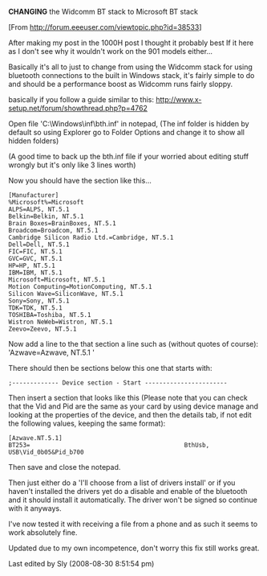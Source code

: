 **CHANGING** the Widcomm BT stack to Microsoft BT stack

[From <http://forum.eeeuser.com/viewtopic.php?id=38533>]

After making my post in the 1000H post I thought it probably best If it here as I don't see why it wouldn't work on the 901 models either...

Basically it's all to just to change from using the Widcomm stack for using bluetooth connections to the built in Windows stack, it's fairly simple to do and should be a performance boost as Widcomm runs fairly sloppy.

basically if you follow a guide similar to this: <http://www.x-setup.net/forum/showthread.php?p=4762>

Open file 'C:\Windows\inf\bth.inf' in notepad, (The inf folder is hidden by default so using Explorer go to Folder Options and change it to show all hidden folders)

(A good time to back up the bth.inf file if your worried about editing stuff wrongly but it's only like 3 lines worth)

Now you should have the section like this...

	[Manufacturer]
	%Microsoft%=Microsoft
	ALPS=ALPS, NT.5.1
	Belkin=Belkin, NT.5.1
	Brain Boxes=BrainBoxes, NT.5.1
	Broadcom=Broadcom, NT.5.1
	Cambridge Silicon Radio Ltd.=Cambridge, NT.5.1
	Dell=Dell, NT.5.1
	FIC=FIC, NT.5.1
	GVC=GVC, NT.5.1
	HP=HP, NT.5.1
	IBM=IBM, NT.5.1
	Microsoft=Microsoft, NT.5.1
	Motion Computing=MotionComputing, NT.5.1
	Silicon Wave=SiliconWave, NT.5.1
	Sony=Sony, NT.5.1
	TDK=TDK, NT.5.1
	TOSHIBA=Toshiba, NT.5.1
	Wistron NeWeb=Wistron, NT.5.1
	Zeevo=Zeevo, NT.5.1

Now add a line to the that section a line such as (without quotes of course):  'Azwave=Azwave, NT.5.1 '

There should then be sections below this one that starts with:

	;------------- Device section - Start -----------------------

Then insert a section that looks like this (Please note that you can check that the Vid and Pid are the same as your card by using device manage and looking at the properties of the device, and then the details tab, if not edit the following values, keeping the same format):

	[Azwave.NT.5.1]
	BT253=                                           BthUsb, USB\Vid_0b05&Pid_b700

Then save and close the notepad.

Then just either do a 'I'll choose from a list of drivers install' or if you haven't installed the drivers yet do a disable and enable of the bluetooth and it should install it automatically. The driver won't be signed so continue with it anyways.

I've now tested it with receiving a file from a phone and as such it seems to work absolutely fine.

Updated due to my own incompetence, don't worry this fix still works great.

Last edited by Sly (2008-08-30 8:51:54 pm)
